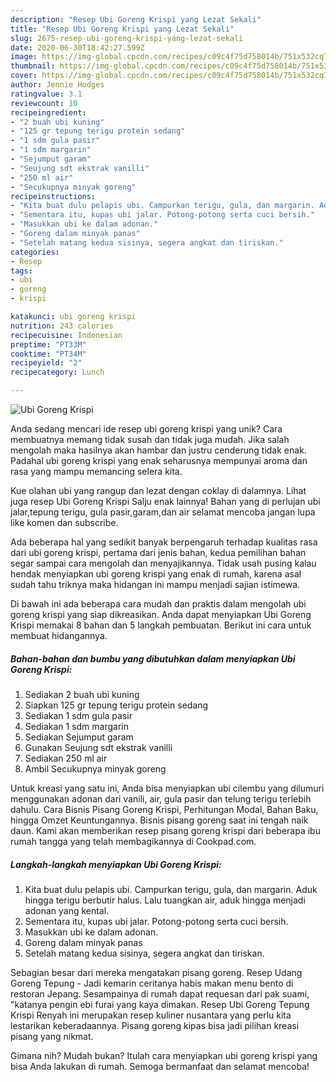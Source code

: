 ```yaml
---
description: "Resep Ubi Goreng Krispi yang Lezat Sekali"
title: "Resep Ubi Goreng Krispi yang Lezat Sekali"
slug: 2675-resep-ubi-goreng-krispi-yang-lezat-sekali
date: 2020-06-30T18:42:27.599Z
image: https://img-global.cpcdn.com/recipes/c09c4f75d758014b/751x532cq70/ubi-goreng-krispi-foto-resep-utama.jpg
thumbnail: https://img-global.cpcdn.com/recipes/c09c4f75d758014b/751x532cq70/ubi-goreng-krispi-foto-resep-utama.jpg
cover: https://img-global.cpcdn.com/recipes/c09c4f75d758014b/751x532cq70/ubi-goreng-krispi-foto-resep-utama.jpg
author: Jennie Hodges
ratingvalue: 3.1
reviewcount: 10
recipeingredient:
- "2 buah ubi kuning"
- "125 gr tepung terigu protein sedang"
- "1 sdm gula pasir"
- "1 sdm margarin"
- "Sejumput garam"
- "Seujung sdt ekstrak vanilli"
- "250 ml air"
- "Secukupnya minyak goreng"
recipeinstructions:
- "Kita buat dulu pelapis ubi. Campurkan terigu, gula, dan margarin. Aduk hingga terigu berbutir halus. Lalu tuangkan air, aduk hingga menjadi adonan yang kental."
- "Sementara itu, kupas ubi jalar. Potong-potong serta cuci bersih."
- "Masukkan ubi ke dalam adonan."
- "Goreng dalam minyak panas"
- "Setelah matang kedua sisinya, segera angkat dan tiriskan."
categories:
- Resep
tags:
- ubi
- goreng
- krispi

katakunci: ubi goreng krispi 
nutrition: 243 calories
recipecuisine: Indonesian
preptime: "PT33M"
cooktime: "PT34M"
recipeyield: "2"
recipecategory: Lunch

---
```



![Ubi Goreng Krispi](https://img-global.cpcdn.com/recipes/c09c4f75d758014b/751x532cq70/ubi-goreng-krispi-foto-resep-utama.jpg)

Anda sedang mencari ide resep ubi goreng krispi yang unik? Cara membuatnya memang tidak susah dan tidak juga mudah. Jika salah mengolah maka hasilnya akan hambar dan justru cenderung tidak enak. Padahal ubi goreng krispi yang enak seharusnya mempunyai aroma dan rasa yang mampu memancing selera kita.

Kue olahan ubi yang rangup dan lezat dengan coklay di dalamnya. Lihat juga resep Ubi Goreng Krispi Salju enak lainnya! Bahan yang di perlujan ubi jalar,tepung terigu, gula pasir,garam,dan air selamat mencoba jangan lupa like komen dan subscribe.

Ada beberapa hal yang sedikit banyak berpengaruh terhadap kualitas rasa dari ubi goreng krispi, pertama dari jenis bahan, kedua pemilihan bahan segar sampai cara mengolah dan menyajikannya. Tidak usah pusing kalau hendak menyiapkan ubi goreng krispi yang enak di rumah, karena asal sudah tahu triknya maka hidangan ini mampu menjadi sajian istimewa.


Di bawah ini ada beberapa cara mudah dan praktis dalam mengolah ubi goreng krispi yang siap dikreasikan. Anda dapat menyiapkan Ubi Goreng Krispi memakai 8 bahan dan 5 langkah pembuatan. Berikut ini cara untuk membuat hidangannya.

<!--inarticleads1-->

##### Bahan-bahan dan bumbu yang dibutuhkan dalam menyiapkan Ubi Goreng Krispi:

1. Sediakan 2 buah ubi kuning
1. Siapkan 125 gr tepung terigu protein sedang
1. Sediakan 1 sdm gula pasir
1. Sediakan 1 sdm margarin
1. Sediakan Sejumput garam
1. Gunakan Seujung sdt ekstrak vanilli
1. Sediakan 250 ml air
1. Ambil Secukupnya minyak goreng


Untuk kreasi yang satu ini, Anda bisa menyiapkan ubi cilembu yang dilumuri menggunakan adonan dari vanili, air, gula pasir dan telung terigu terlebih dahulu. Cara Bisnis Pisang Goreng Krispi, Perhitungan Modal, Bahan Baku, hingga Omzet Keuntungannya. Bisnis pisang goreng saat ini tengah naik daun. Kami akan memberikan resep pisang goreng krispi dari beberapa ibu rumah tangga yang telah membagikannya di Cookpad.com. 

<!--inarticleads2-->

##### Langkah-langkah menyiapkan Ubi Goreng Krispi:

1. Kita buat dulu pelapis ubi. Campurkan terigu, gula, dan margarin. Aduk hingga terigu berbutir halus. Lalu tuangkan air, aduk hingga menjadi adonan yang kental.
1. Sementara itu, kupas ubi jalar. Potong-potong serta cuci bersih.
1. Masukkan ubi ke dalam adonan.
1. Goreng dalam minyak panas
1. Setelah matang kedua sisinya, segera angkat dan tiriskan.


Sebagian besar dari mereka mengatakan pisang goreng. Resep Udang Goreng Tepung - Jadi kemarin ceritanya habis makan menu bento di restoran Jepang. Sesampainya di rumah dapat requesan dari pak suami, &#34;katanya pengin ebi furai yang kaya dimakan. Resep Ubi Goreng Tepung Krispi Renyah ini merupakan resep kuliner nusantara yang perlu kita lestarikan keberadaannya. Pisang goreng kipas bisa jadi pilihan kreasi pisang yang nikmat. 

Gimana nih? Mudah bukan? Itulah cara menyiapkan ubi goreng krispi yang bisa Anda lakukan di rumah. Semoga bermanfaat dan selamat mencoba!
